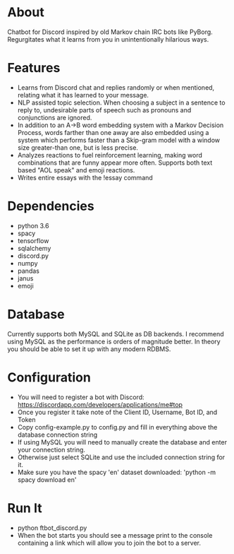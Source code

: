 # About
Chatbot for Discord inspired by old Markov chain IRC bots like PyBorg. Regurgitates what it learns from you in unintentionally hilarious ways. 

# Features
- Learns from Discord chat and replies randomly or when mentioned, relating what it has learned to your message.
- NLP assisted topic selection. When choosing a subject in a sentence to reply to, undesirable parts of speech such as pronouns and conjunctions are ignored.
- In addition to an A->B word embedding system with a Markov Decision Process, words farther than one away are also embedded using a system which performs faster than a Skip-gram model with a window size greater-than one, but is less precise.
- Analyzes reactions to fuel reinforcement learning, making word combinations that are funny appear more often. Supports both text based "AOL speak" and emoji reactions.
- Writes entire essays with the !essay command

# Dependencies
- python 3.6
- spacy
- tensorflow
- sqlalchemy
- discord.py
- numpy
- pandas
- janus
- emoji

# Database
Currently supports both MySQL and SQLite as DB backends. I recommend using MySQL as the performance is orders of magnitude better.
In theory you should be able to set it up with any modern RDBMS.

# Configuration

- You will need to register a bot with Discord: https://discordapp.com/developers/applications/me#top
- Once you register it take note of the Client ID, Username, Bot ID, and Token
- Copy config-example.py to config.py and fill in everything above the database connection string
- If using MySQL you will need to manually create the database and enter your connection string.
- Otherwise just select SQLite and use the included connection string for it.
- Make sure you have the spacy 'en' dataset downloaded: 'python -m spacy download en'

# Run It
- python ftbot_discord.py
- When the bot starts you should see a message print to the console containing a link which will allow you to join the bot to a server.



